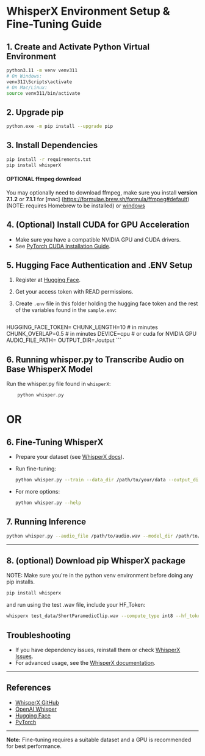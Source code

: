 # WhisperX Environment Setup & Fine-Tuning Guide

## 1. Create and Activate Python Virtual Environment

```sh
python3.11 -m venv venv311
# On Windows:
venv311\Scripts\activate
# On Mac/Linux:
source venv311/bin/activate
```

## 2. Upgrade pip

```sh
python.exe -m pip install --upgrade pip
```

## 3. Install Dependencies

```sh
pip install -r requirements.txt
pip install whisperX
```

#### OPTIONAL ffmpeg download

You may optionally need to download ffmpeg, make sure you install **version 7.1.2** or **7.1.1**  for [mac]  (https://formulae.brew.sh/formula/ffmpeg#default) (NOTE: requires Homebrew to be installed) or [windows](https://github.com/GyanD/codexffmpeg/releases)

## 4. (Optional) Install CUDA for GPU Acceleration

- Make sure you have a compatible NVIDIA GPU and CUDA drivers.
- See [PyTorch CUDA Installation Guide](https://pytorch.org/get-started/locally/).

## 5. Hugging Face Authentication and .ENV Setup

1. Register at [Hugging Face](https://huggingface.co).
2. Get your access token with READ permissions.
3. Create `.env` file in this folder holding the hugging face token and the rest of the variables found in the `sample.env`:

    ```.env
 HUGGING_FACE_TOKEN=
CHUNK_LENGTH=10 # in minutes
CHUNK_OVERLAP=0.5 # in minutes
DEVICE=cpu # or cuda for NVIDIA GPU
AUDIO_FILE_PATH=
OUTPUT_DIR=./output
    ```

## 6. Running whisper.py to Transcribe Audio on Base WhisperX Model
Run the whisper.py file found in `whisperX`:
```sh
    python whisper.py
```

# OR 

## 6. Fine-Tuning WhisperX

- Prepare your dataset (see [WhisperX docs](https://github.com/m-bain/whisperx#fine-tuning)).
- Run fine-tuning:

    ```sh
    python whisper.py --train --data_dir /path/to/your/data --output_dir /path/to/save/model
    ```

- For more options:

    ```sh
    python whisper.py --help
    ```

## 7. Running Inference

```sh
python whisper.py --audio_file /path/to/audio.wav --model_dir /path/to/save/model
```

---

## 8. (optional) Download pip WhisperX package

NOTE: Make sure you're in the python venv environment before doing any pip installs.

```sh
pip install whisperx
```

and run using the test .wav file, include your HF_Token:
```sh
whisperx test_data/ShortParamedicClip.wav --compute_type int8 --hf_token YOUR_TOKEN_HERE  --model large-v2 --diarize --highlight_words True
```
## Troubleshooting

- If you have dependency issues, reinstall them or check [WhisperX Issues](https://github.com/m-bain/whisperx/issues).
- For advanced usage, see the [WhisperX documentation](https://github.com/m-bain/whisperx).

---

## References

- [WhisperX GitHub](https://github.com/m-bain/whisperx)
- [OpenAI Whisper](https://github.com/openai/whisper)
- [Hugging Face](https://huggingface.co)
- [PyTorch](https://pytorch.org)

---

**Note:** Fine-tuning requires a suitable dataset and a GPU is recommended for best performance.